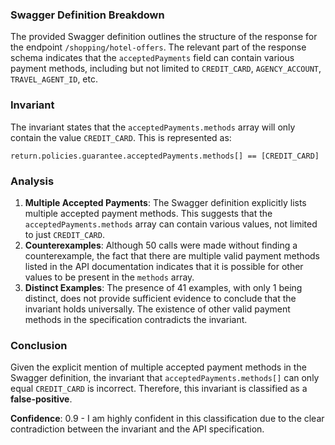 ### Swagger Definition Breakdown
The provided Swagger definition outlines the structure of the response for the endpoint `/shopping/hotel-offers`. The relevant part of the response schema indicates that the `acceptedPayments` field can contain various payment methods, including but not limited to `CREDIT_CARD`, `AGENCY_ACCOUNT`, `TRAVEL_AGENT_ID`, etc.

### Invariant
The invariant states that the `acceptedPayments.methods` array will only contain the value `CREDIT_CARD`. This is represented as:

`return.policies.guarantee.acceptedPayments.methods[] == [CREDIT_CARD]`

### Analysis
1. **Multiple Accepted Payments**: The Swagger definition explicitly lists multiple accepted payment methods. This suggests that the `acceptedPayments.methods` array can contain various values, not limited to just `CREDIT_CARD`.
2. **Counterexamples**: Although 50 calls were made without finding a counterexample, the fact that there are multiple valid payment methods listed in the API documentation indicates that it is possible for other values to be present in the `methods` array.
3. **Distinct Examples**: The presence of 41 examples, with only 1 being distinct, does not provide sufficient evidence to conclude that the invariant holds universally. The existence of other valid payment methods in the specification contradicts the invariant.

### Conclusion
Given the explicit mention of multiple accepted payment methods in the Swagger definition, the invariant that `acceptedPayments.methods[]` can only equal `CREDIT_CARD` is incorrect. Therefore, this invariant is classified as a **false-positive**. 

**Confidence**: 0.9 - I am highly confident in this classification due to the clear contradiction between the invariant and the API specification.
